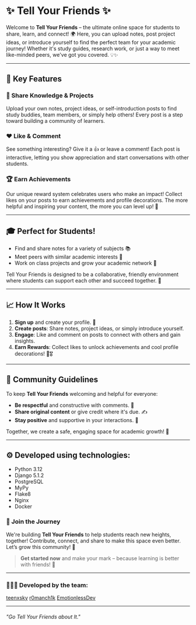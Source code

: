 # ✨ Tell Your Friends ✨

Welcome to **Tell Your Friends** – the ultimate online space for students to share, learn, and connect! 🌍 Here, you can upload notes, post project ideas, or introduce yourself to find the perfect team for your academic journey! Whether it's study guides, research work, or just a way to meet like-minded peers, we've got you covered. 💡✨

---

## 🚀 Key Features

### 📄 Share Knowledge & Projects
Upload your own notes, project ideas, or self-introduction posts to find study buddies, team members, or simply help others! Every post is a step toward building a community of learners.

### ❤️ Like & Comment
See something interesting? Give it a 👍 or leave a comment! Each post is interactive, letting you show appreciation and start conversations with other students.

### 🏆 Earn Achievements
Our unique reward system celebrates users who make an impact! Collect likes on your posts to earn achievements and profile decorations. The more helpful and inspiring your content, the more you can level up! 🌟

---

## 🎓 Perfect for Students!

* Find and share notes for a variety of subjects 📚
* Meet peers with similar academic interests 💬
* Work on class projects and grow your academic network 🤝

Tell Your Friends is designed to be a collaborative, friendly environment where students can support each other and succeed together. 🌱

---

## 📈 How It Works

1. **Sign up** and create your profile. 🚪
2. **Create posts**: Share notes, project ideas, or simply introduce yourself.
3. **Engage**: Like and comment on posts to connect with others and gain insights.
4. **Earn Rewards**: Collect likes to unlock achievements and cool profile decorations! 🌟🎖️

---

## 👥 Community Guidelines

To keep **Tell Your Friends** welcoming and helpful for everyone:
- **Be respectful** and constructive with comments. 💬
- **Share original content** or give credit where it's due. ✍️
- **Stay positive** and supportive in your interactions. 🌈

Together, we create a safe, engaging space for academic growth! 🌟️

---

## ⚙️ Developed using technologies:

- Python 3.12
- Django 5.1.2
- PostgreSQL
- MyPy
- Flake8
- Nginx
- Docker

### 🌟 Join the Journey

We're building **Tell Your Friends** to help students reach new heights, together! Contribute, connect, and share to make this space even better. Let’s grow this community! 🌱 

> **Get started now** and make your mark – because learning is better with friends! 🎉

---

### 👨🏻‍💻 Developed by the team:

[teenxsky](https://github.com/teenxsky) [r0manch1k](https://github.com/r0manch1k) [EmotionlessDev](https://github.com/EmotionlessDev)


---

###### "Go Tell Your Friends about It." 
